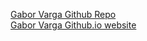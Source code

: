 [Gabor Varga Github Repo](https://github.com/gaborvrg/gaborvrg.github.io )        
[Gabor Varga Github.io website](https://gaborvrg.github.io )
